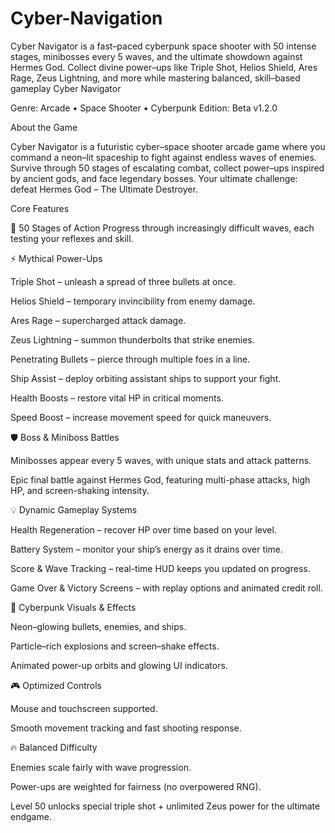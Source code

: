 # Cyber-Navigation
Cyber Navigator is a fast–paced cyberpunk space shooter with 50 intense stages, minibosses every 5 waves, and the ultimate showdown against Hermes God. Collect divine power–ups like Triple Shot, Helios Shield, Ares Rage, Zeus Lightning, and more while mastering balanced, skill–based gameplay
Cyber Navigator

Genre: Arcade • Space Shooter • Cyberpunk
Edition: Beta v1.2.0

About the Game

Cyber Navigator is a futuristic cyber–space shooter arcade game where you command a neon–lit spaceship to fight against endless waves of enemies. Survive through 50 stages of escalating combat, collect power–ups inspired by ancient gods, and face legendary bosses. Your ultimate challenge: defeat Hermes God – The Ultimate Destroyer.

Core Features

🚀 50 Stages of Action
Progress through increasingly difficult waves, each testing your reflexes and skill.

⚡ Mythical Power-Ups

Triple Shot – unleash a spread of three bullets at once.

Helios Shield – temporary invincibility from enemy damage.

Ares Rage – supercharged attack damage.

Zeus Lightning – summon thunderbolts that strike enemies.

Penetrating Bullets – pierce through multiple foes in a line.

Ship Assist – deploy orbiting assistant ships to support your fight.

Health Boosts – restore vital HP in critical moments.

Speed Boost – increase movement speed for quick maneuvers.

🛡️ Boss & Miniboss Battles

Minibosses appear every 5 waves, with unique stats and attack patterns.

Epic final battle against Hermes God, featuring multi-phase attacks, high HP, and screen-shaking intensity.

💡 Dynamic Gameplay Systems

Health Regeneration – recover HP over time based on your level.

Battery System – monitor your ship’s energy as it drains over time.

Score & Wave Tracking – real-time HUD keeps you updated on progress.

Game Over & Victory Screens – with replay options and animated credit roll.

🎨 Cyberpunk Visuals & Effects

Neon–glowing bullets, enemies, and ships.

Particle–rich explosions and screen–shake effects.

Animated power-up orbits and glowing UI indicators.

🎮 Optimized Controls

Mouse and touchscreen supported.

Smooth movement tracking and fast shooting response.

🔥 Balanced Difficulty

Enemies scale fairly with wave progression.

Power-ups are weighted for fairness (no overpowered RNG).

Level 50 unlocks special triple shot + unlimited Zeus power for the ultimate endgame.
